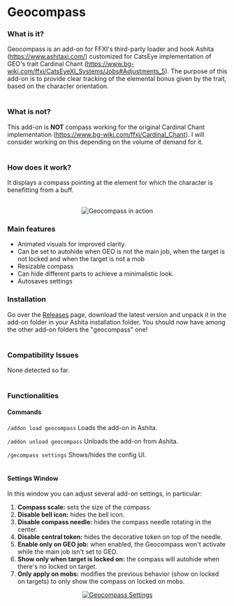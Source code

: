 # Geocompass

### What is it?
Geocompass is an add-on for FFXI's third-party loader and hook Ashita (https://www.ashitaxi.com/) customized for CatsEye implementation of GEO's trait Cardinal Chant (https://www.bg-wiki.com/ffxi/CatsEyeXI_Systems/Jobs#Adjustments_5).
The purpose of this add-on is to provide clear tracking of the elemental bonus given by the trait, based on the character orientation.
<br></br>  
### What is not?
This add-on is <b>NOT</b> compass working for the original Cardinal Chant implementation (https://www.bg-wiki.com/ffxi/Cardinal_Chant).
I will consider working on this depending on the volume of demand for it.
<br></br>
### How does it work?
It displays a compass pointing at the element for which the character is benefitting from a buff.
<br></br>
<p align="center">
<img src="https://github.com/ariel-logos/ElfyLab/blob/master/img/gecompassdemo-noaudio-optimized.gif" alt="Geocompass in action"></img>
</p>

### Main features
<ul>
  <li>Animated visuals for improved clarity.</li>
  <li>Can be set to autohide when GEO is not the main job, when the target is not locked and when the target is not a mob</li>
  <li>Resizable compass</li>
  <li>Can hide different parts to achieve a minimalistic look.</li>
  <li>Autosaves settings</li>
</ul>

### Installation
Go over the <a href="https://github.com/ariel-logos/Geocmpass/releases" target="_blank">Releases</a> page, download the latest version and unpack it in the add-on folder in your Ashita installation folder. You should now have among the other add-on folders the "geocompass" one!
<br></br>
### Compatibility Issues
None detected so far.
<br></br>
### Functionalities

#### Commands
```/addon load geocompass``` Loads the add-on in Ashita.

```/addon unload geocompass``` Unloads the add-on from Ashita.

```/gecompass settings``` Shows/hides the config UI.
<br></br>
#### Settings Window
In this window you can adjust several add-on settings, in particular:
<ol>
  <li><b>Compass scale:</b> sets the size of the compass.</li>
  <li><b>Disable bell icon:</b> hides the bell icon.</li>
  <li><b>Disable compass needle:</b> hides the compass needle rotating in the center.</li>
  <li><b>Disable central token:</b> hides the decorative token on top of the needle.</li>
  <li><b>Enable only on GEO job:</b> when enabled, the Geocompass won't activate while the main job isn't set to GEO.</li>
  <li><b>Show only when target is locked on:</b> the compass will autohide when there's no locked on target.</li>
  <li><b>Only apply on mobs:</b> modifies the previous behavior (show on locked on targets) to only show the compass on locked on mobs.</li>
</ol>


<p align="center">
<a href="https://github.com/ariel-logos/Geocompass/assets/78350872/f3aaecf8-54db-4e5a-9b9f-1dbf183f566c"><img src="https://github.com/ariel-logos/Geocompass/assets/78350872/f3aaecf8-54db-4e5a-9b9f-1dbf183f566c" alt="Geocompass Settings"/></a>
</p>

